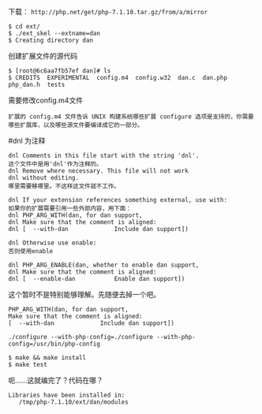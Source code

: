 下载：
`http://php.net/get/php-7.1.10.tar.gz/from/a/mirror`  

```
$ cd ext/
$ ./ext_skel --extname=dan
$ Creating directory dan
```

创建扩展文件的源代码  

```
$ [root@6c6aa7fb57ef dan]# ls
$ CREDITS  EXPERIMENTAL  config.m4  config.w32  dan.c  dan.php  php_dan.h  tests
```

需要修改config.m4文件  

```
扩展的 config.m4 文件告诉 UNIX 构建系统哪些扩展 configure 选项是支持的，你需要哪些扩展库，以及哪些源文件要编译成它的一部分。
```

#dnl 为注释
```
dnl Comments in this file start with the string 'dnl'.
这个文件中是用'dnl'作为注释的。
dnl Remove where necessary. This file will not work
dnl without editing.
哪里需要移哪里。不这样这文件就不工作。

dnl If your extension references something external, use with:
如果你的扩展需要引用一些外部内容，用下面：
dnl PHP_ARG_WITH(dan, for dan support,
dnl Make sure that the comment is aligned:
dnl [  --with-dan             Include dan support])

dnl Otherwise use enable:
否则使用enable

dnl PHP_ARG_ENABLE(dan, whether to enable dan support,
dnl Make sure that the comment is aligned:
dnl [  --enable-dan           Enable dan support])
```
这个暂时不是特别能够理解。先随便去掉一个吧。  
```
PHP_ARG_WITH(dan, for dan support,
Make sure that the comment is aligned:
[  --with-dan             Include dan support])
```

```
./configure --with-php-config=./configure --with-php-config=/usr/bin/php-config
```

```
$ make && make install
$ make test
```

呃……这就编完了？代码在哪？  

```
Libraries have been installed in:
   /tmp/php-7.1.10/ext/dan/modules
```
